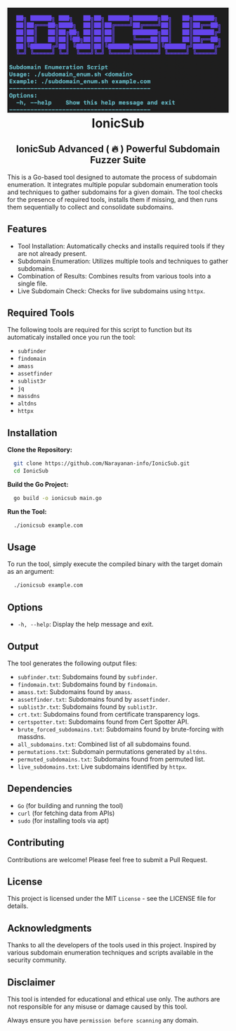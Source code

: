 <h1 align="center">
  <br>
  <a href="https://github.com/Narayanan-info/IonicSub/"><img src="assets/image-1.png" alt="Assets"></a>
  <br>
  IonicSub
  <br>
</h1>

<h2 align="center">IonicSub Advanced ( 🔥 ) Powerful Subdomain Fuzzer Suite</h2>

This is a Go-based tool designed to automate the process of subdomain enumeration. It integrates multiple popular subdomain enumeration tools and techniques to gather subdomains for a given domain. The tool checks for the presence of required tools, installs them if missing, and then runs them sequentially to collect and consolidate subdomains.

## Features

- Tool Installation: Automatically checks and installs required tools if they are not already present.
- Subdomain Enumeration: Utilizes multiple tools and techniques to gather subdomains.
- Combination of Results: Combines results from various tools into a single file.
- Live Subdomain Check: Checks for live subdomains using `httpx`.

## Required Tools

The following tools are required for this script to function but its automaticaly installed once you run the tool:

- `subfinder`
- `findomain`
- `amass`
- `assetfinder`
- `sublist3r`
- `jq`
- `massdns`
- `altdns`
- `httpx`

## Installation

**Clone the Repository:**

```bash
  git clone https://github.com/Narayanan-info/IonicSub.git
  cd IonicSub
```

**Build the Go Project:**

```bash
  go build -o ionicsub main.go
```

**Run the Tool:**

```bash
  ./ionicsub example.com
```

## Usage

To run the tool, simply execute the compiled binary with the target domain as an argument:

```bash
  ./ionicsub example.com
```

## Options

- `-h, --help`: Display the help message and exit.

## Output

The tool generates the following output files:

- `subfinder.txt`: Subdomains found by `subfinder`.
- `findomain.txt`: Subdomains found by `findomain`.
- `amass.txt`: Subdomains found by `amass`.
- `assetfinder.txt`: Subdomains found by `assetfinder`.
- `sublist3r.txt`: Subdomains found by `sublist3r`.
- `crt.txt`: Subdomains found from certificate transparency logs.
- `certspotter.txt`: Subdomains found from Cert Spotter API.
- `brute_forced_subdomains.txt`: Subdomains found by brute-forcing with massdns.
- `all_subdomains.txt`: Combined list of all subdomains found.
- `permutations.txt`: Subdomain permutations generated by `altdns`.
- `permuted_subdomains.txt`: Subdomains found from permuted list.
- `live_subdomains.txt`: Live subdomains identified by `httpx`.

## Dependencies

- `Go` (for building and running the tool)
- `curl` (for fetching data from APIs)
- `sudo` (for installing tools via apt)

## Contributing

Contributions are welcome! Please feel free to submit a Pull Request.

## License

This project is licensed under the MIT `License` - see the LICENSE file for details.

## Acknowledgments

Thanks to all the developers of the tools used in this project.
Inspired by various subdomain enumeration techniques and scripts available in the security community.

## Disclaimer

This tool is intended for educational and ethical use only. The authors are not responsible for any misuse or damage caused by this tool. 

Always ensure you have `permission before scanning` any domain.